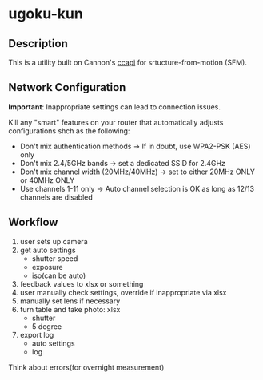# ugoku-kun

## Description

This is a utility built on Cannon's [ccapi](https://asia.canon/en/campaign/developerresources/sdk#digital-camera) for srtucture-from-motion (SFM).

## Network Configuration

**Important**: Inappropriate settings can lead to connection issues.

Kill any "smart" features on your router that automatically adjusts configurations shch as the following:

- Don't mix authentication methods -> If in doubt, use WPA2-PSK (AES) only
- Don't mix 2.4/5GHz bands -> set a dedicated SSID for 2.4GHz
- Don't mix channel width (20MHz/40MHz) -> set to either 20MHz ONLY or 40MHz ONLY
- Use channels 1-11 only -> Auto channel selection is OK as long as 12/13 channels are disabled


## Workflow

1. user sets up camera
2. get auto settings
   - shutter speed
   - exposure
   - iso(can be auto)
3. feedback values to xlsx or something
4. user manually check settings, override if inappropriate via xlsx
5. manually set lens if necessary
6. turn table and take photo: xlsx
   - shutter
   - 5 degree
7. export log
   - auto settings
   - log


Think about errors(for overnight measurement)
